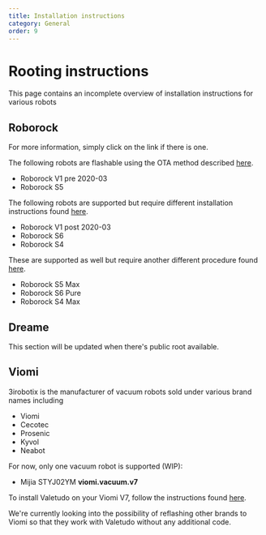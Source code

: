 ```yaml
---
title: Installation instructions
category: General
order: 9
---
```

# Rooting instructions

This page contains an incomplete overview of installation instructions for various robots

## Roborock

For more information, simply click on the link if there is one.

The following robots are flashable using the OTA method described [here](https://valetudo.cloud/pages/installation/roborock-ota.html).
* Roborock V1 pre 2020-03
* Roborock S5

The following robots are supported but require different installation instructions found [here](https://www.youtube.com/playlist?list=PL9PoaNtZCJRZc61c792VCr_I6jQK_IdSb).
* Roborock V1 post 2020-03
* Roborock S6
* Roborock S4

These are supported as well but require another different procedure found [here](https://builder.dontvacuum.me/s5e-cheatsheet.txt).
* Roborock S5 Max
* Roborock S6 Pure
* Roborock S4 Max

## Dreame

This section will be updated when there's public root available.

## Viomi

3irobotix is the manufacturer of vacuum robots sold under various brand names including
- Viomi 
- Cecotec
- Prosenic
- Kyvol
- Neabot

For now, only one vacuum robot is supported (WIP):
* Mijia STYJ02YM **viomi.vacuum.v7**

To install Valetudo on your Viomi V7, follow the instructions found [here](https://valetudo.cloud/pages/installation/viomi.html).

We're currently looking into the possibility of reflashing other brands to Viomi so that they work with Valetudo without
any additional code.
